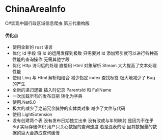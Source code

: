 # ChinaAreaInfo

C#实现中国行政区域信息爬虫 第三代重构版

#### 优化点

- 使用全新的 rust 语言
- 优化 Id 字段 将 Id 的运用发挥到极致 只需要对 Id 添加索引就可以进行各种高性能的查询操作 无需其他字段
- 优化 Http 访问后的处理 直接用 Html 对象解析 Stream 大大提高了文本处理性能
- 使用 Linq 与 Html 解析相结合 减少指定 index 查找标签 极大地减少了 Bug 的产生
- 全新的递归逻辑 插入时记录 ParentsId 和 FullName
- 一次加载所有的发布日期 转化为字典
- 使用.Net6.0
- 极大的减少了之前冗余臃肿的实体类对象 减少了文件与代码
- 使用 LightExtension
- 没有创建两个表 没有发布日期独立出来 没有改成与年的映射 是因为不在乎 Sql 实际存储体积 用户只关心数据的查询速度 若是连表的话 因其数据量的数据的巨大会造成查询缓慢
